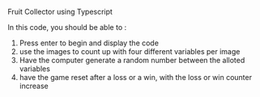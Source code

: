 Fruit Collector using Typescript

In this code, you should be able to :
1. Press enter to begin and display the code
2. use the images to count up with four different variables per image
3. Have the computer generate a random number between the alloted variables
4. have the game reset after a loss or a win, with the loss or win counter increase
